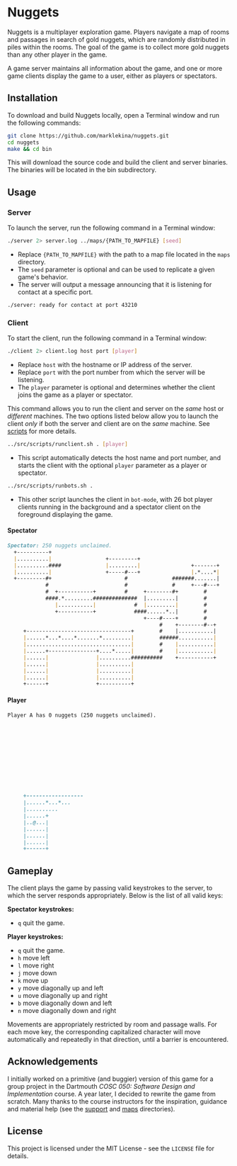 # Nuggets

Nuggets is a multiplayer exploration game. Players navigate a map of rooms and passages in search of gold nuggets, which are randomly distributed in piles within the rooms. The goal of the game is to collect more gold nuggets than any other player in the game.

A game server maintains all information about the game, and one or more game clients display the game to a user, either as players or spectators.

## Installation

To download and build Nuggets locally, open a Terminal window and run the following commands:

```bash
git clone https://github.com/marklekina/nuggets.git
cd nuggets
make && cd bin
```

This will download the source code and build the client and server binaries. The binaries will be located in the bin subdirectory.

## Usage

### Server

To launch the server, run the following command in a Terminal window:

```bash
./server 2> server.log ../maps/{PATH_TO_MAPFILE} [seed]
```

- Replace `{PATH_TO_MAPFILE}` with the path to a map file located in the `maps` directory.
- The `seed` parameter is optional and can be used to replicate a given game's behavior.
- The server will output a message announcing that it is listening for contact at a specific port.

```log
./server: ready for contact at port 43210
```

### Client

To start the client, run the following command in a Terminal window:

```bash
./client 2> client.log host port [player]
```

- Replace `host` with the hostname or IP address of the server.
- Replace `port` with the port number from which the server will be listening.
- The `player` parameter is optional and determines whether the client joins the game as a player or spectator.

This command allows you to run the client and server on the *same* host or *different* machines. The two options listed below allow you to launch the client *only* if both the server and client are on the *same* machine. See [scripts](src/scripts/README.md) for more details.

```bash
../src/scripts/runclient.sh . [player]
```

- This script automatically detects the host name and port number, and starts the client with the optional `player` parameter as a player or spectator.

```bash
../src/scripts/runbots.sh .
```

- This other script launches the client in `bot-mode`, with 26 bot player clients running in the background and a spectator client on the foreground displaying the game.

#### Spectator

```markdown
Spectator: 250 nuggets unclaimed.
  +----------+
  |..........|                 +---------+
  |..........####              |.........|                +-------+
  |..........|                 +-----#---+                |.*....*|
  +---------#+                       #              #######.......|
            #                        #              #     +---#---+
            #  +-----------+         #     +--------#+        #
            ####.*.........##############  |.........|        #
               |...........|            #  |.........|        #
               +-----------+            ####......*..|        #
                                           +----#----+        #
                                                #    +--------#--+
     +---------------------------------+        #    |...........|
     |......*...*....*.......*.........|        ######...........|
     |.................................|        #    |...........|
     |......+---------------+....*.....|        #    |...........|
     |......|               |..........##########    +-----------+
     |......|               |..........|
     |......|               |..........|
     |......|               |..........|
     +------+               +----------+
```

#### Player

```markdown
Player A has 0 nuggets (250 nuggets unclaimed).












     +------------------
     |......*...*...
     |..........
     |......+
     |..@...|
     |......|
     |......|
     |......|
     +------+

```

## Gameplay

The client plays the game by passing valid keystrokes to the server, to which the server responds appropriately. Below is the list of all valid keys:

**Spectator keystrokes:**

- `q` quit the game.

**Player keystrokes:**

- `q` quit the game.
- `h` move left
- `l` move right
- `j` move down
- `k` move up
- `y` move diagonally up and left
- `u` move diagonally up and right
- `b` move diagonally down and left
- `n` move diagonally down and right

Movements are appropriately restricted by room and passage walls. For each move key, the corresponding capitalized character will move automatically and repeatedly in that direction, until a barrier is encountered.

## Acknowledgements

I initially worked on a primitive (and buggier) version of this game for a group project in the Dartmouth *COSC 050: Software Design and Implementation* course. A year later, I decided to rewrite the game from scratch. Many thanks to the course instructors for the inspiration, guidance and material help (see the [support](src/support) and [maps](maps) directories).

## License

This project is licensed under the MIT License - see the `LICENSE` file for details.

